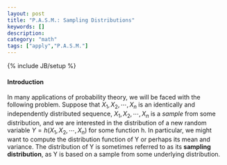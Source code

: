 ```yaml
---
layout: post
title: "P.A.S.M.: Sampling Distributions"
keywords: [] 
description: 
category: "math"
tags: ["apply","P.A.S.M."]
---
```

{% include JB/setup %}

#### Introduction
In many applications of probability theory, we will be faced with the following
problem. Suppose that $X_1,X_2,\cdots,X_n$ is an identically and independently
distributed sequence, $X_1,X_2,\cdots,X_n$ is a $sample$ from some distribution,
and we are interested in the distribution of a new random variable $Y=h(X_1,X_2,\cdots,X_n)$
for some function h. In particular, we might want to compute the distribution
function of Y or perhaps its mean and variance. The distribution of Y is
sometimes referred to as its **sampling distribution**, as Y is based on a sample
from some underlying distribution.
